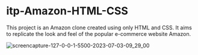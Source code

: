 # itp-Amazon-HTML-CSS

This project is an Amazon clone created using only HTML and CSS. It aims to replicate the look and feel of the popular e-commerce website Amazon.

![screencapture-127-0-0-1-5500-2023-07-03-09_29_00](https://github.com/itpmanis/Learning-html-from-scratch-2023/assets/95114404/1931d7eb-d5da-4e9d-a507-e6caf7231d4e)
